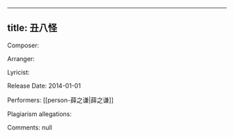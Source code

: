 
---
title: 丑八怪
---
Composer: 

Arranger: 

Lyricist: 

Release Date: 2014-01-01

Performers: [[person-薛之谦|薛之谦]]

Plagiarism allegations:


Comments:
null
